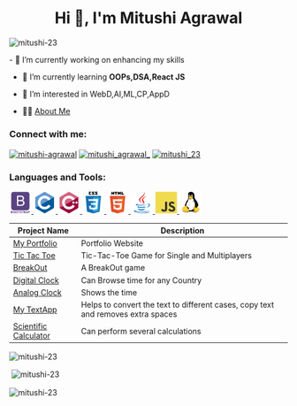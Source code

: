 <h1 align="center">Hi 👋, I'm Mitushi Agrawal</h1>
<p align="left"> <img src="https://komarev.com/ghpvc/?username=mitushi-23&label=Profile%20views&color=0e75b6&style=flat" alt="mitushi-23" /> </p>
- 🔭 I’m currently working on enhancing my skills

- 🌱 I’m currently learning **OOPs,DSA,React JS**

- 👯 I’m interested in WebD,AI,ML,CP,AppD

- 👨‍💻 [About Me](https://mitushi-23.github.io/My-portfolio/)

<h3 align="left">Connect with me:</h3>
<p align="left">
<a href="https://www.linkedin.com/in/mitushi-agrawal-bb75b0210/" target="blank"><img align="center" src="https://raw.githubusercontent.com/rahuldkjain/github-profile-readme-generator/master/src/images/icons/Social/linked-in-alt.svg" alt="mitushi-agrawal" height="30" width="40" /></a>
<a href="https://instagram.com/mitushi_agrawal_" target="blank"><img align="center" src="https://raw.githubusercontent.com/rahuldkjain/github-profile-readme-generator/master/src/images/icons/Social/instagram.svg" alt="mitushi_agrawal_" height="30" width="40" /></a>
<a href="https://www.codechef.com/users/mitushi_23" target="blank"><img align="center" src="https://cdn.jsdelivr.net/npm/simple-icons@3.1.0/icons/codechef.svg" alt="mitushi_23" height="30" width="40" /></a>
</p>

<h3 align="left">Languages and Tools:</h3>
<p align="left"> <a href="https://getbootstrap.com" target="_blank"> <img       src="https://raw.githubusercontent.com/devicons/devicon/master/icons/bootstrap/bootstrap-plain-wordmark.svg" alt="bootstrap" width="40" height="40"/> </a> <a href="https://www.cprogramming.com/" target="_blank"> <img src="https://raw.githubusercontent.com/devicons/devicon/master/icons/c/c-original.svg" alt="c" width="40" height="40"/> </a> <a href="https://www.w3schools.com/cpp/" target="_blank"> <img src="https://raw.githubusercontent.com/devicons/devicon/master/icons/cplusplus/cplusplus-original.svg" alt="cplusplus" width="40" height="40"/> </a> <a href="https://www.w3schools.com/css/" target="_blank"> <img src="https://raw.githubusercontent.com/devicons/devicon/master/icons/css3/css3-original-wordmark.svg" alt="css3" width="40" height="40"/> </a> <a href="https://www.w3.org/html/" target="_blank"> <img src="https://raw.githubusercontent.com/devicons/devicon/master/icons/html5/html5-original-wordmark.svg" alt="html5" width="40" height="40"/> </a> <a href="https://www.java.com" target="_blank"> <img src="https://raw.githubusercontent.com/devicons/devicon/master/icons/java/java-original.svg" alt="java" width="40" height="40"/> </a> <a href="https://developer.mozilla.org/en-US/docs/Web/JavaScript" target="_blank"> <img src="https://raw.githubusercontent.com/devicons/devicon/master/icons/javascript/javascript-original.svg" alt="javascript" width="40" height="40"/> </a> <a href="https://www.linux.org/" target="_blank"> <img src="https://raw.githubusercontent.com/devicons/devicon/master/icons/linux/linux-original.svg" alt="linux" width="40" height="40"/> </a> </p>

| Project Name | Description |
| ------------- | ------------- |
| [My Portfolio](https://mitushi-23.github.io/My-portfolio/)  | Portfolio Website |
| [Tic Tac Toe](https://mitushi-23.github.io/Tic-Tac-Toe/)  | Tic-Tac-Toe Game for Single and Multiplayers  |
| [BreakOut](https://mitushi-23.github.io/BreakOut/)  | A BreakOut game  |  
| [Digital Clock](https://digital-timeclock.netlify.app/)  | Can Browse time for any Country |  
| [Analog Clock](https://mitushi-23.github.io/Analog-Clock/)  | Shows the time |  
| [My TextApp](https://mytextapp.netlify.app/) | Helps to convert the text to different cases, copy text and removes extra spaces  |  
| [Scientific Calculator](https://mitushi-23.github.io/Scientific-Calculator/) | Can perform several calculations  |  


<p><img align="center"  src="https://github-readme-stats.vercel.app/api/top-langs?username=mitushi-23&show_icons=true&locale=en&layout=compact&theme=dark" alt="mitushi-23" /></p>


<p>&nbsp;<img align="center" src="https://github-readme-stats.vercel.app/api?username=mitushi-23&show_icons=true&locale=en&theme=dark" alt="mitushi-23" /></p>


<p><img align="center" src="https://github-readme-streak-stats.herokuapp.com/?user=mitushi-23&theme=dark" alt="mitushi-23" /></p>







